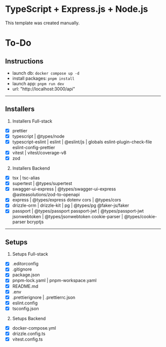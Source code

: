 # TypeScript + Express.js + Node.js

This template was created manually.

# To-Do

## Instructions

- launch db: `docker compose up -d`
- install packages: `pnpm install`
- launch app: `pnpm run dev`
- url: "http://localhost:3000/api"

---

## Installers

1. Installers Full-stack

- [x] prettier
- [x] typescript | @types/node
- [x] typescript-eslint | eslint | @eslint/js | globals
      eslint-plugin-check-file
      eslint-config-prettier
- [x] vitest | vitest/coverage-v8
- [x] zod

2. Installers Backend

- [x] tsx | tsc-alias
- [x] supertest | @types/supertest
- [x] swagger-ui-express | @types/swagger-ui-express
      @asteasolutions/zod-to-openapi
- [x] express | @types/express
      dotenv
      cors | @types/cors
- [x] drizzle-orm | drizzle-kit | pg | @types/pg
      @faker-js/faker
- [x] passport | @types/passport
      passport-jwt | @types/passport-jwt
      jsonwebtoken | @types/jsonwebtoken
      cookie-parser | @types/cookie-parser
      bcryptjs

---

## Setups

1. Setups Full-stack

- [x] .editorconfig
- [x] .gitignore
- [x] package.json
- [x] pnpm-lock.yaml | pnpm-workspace.yaml
- [x] README.md
- [x] .env
- [x] .prettierignore | .prettierrc.json
- [x] eslint.config
- [x] tsconfig.json

2. Setups Backend

- [x] docker-compose.yml
- [x] drizzle.config.ts
- [x] vitest.config.ts
